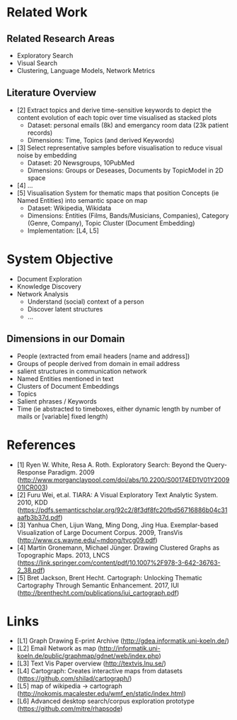 # Related Work

## Related Research Areas
- Exploratory Search
- Visual Search
- Clustering, Language Models, Network Metrics

## Literature Overview
- [2] Extract topics and derive time-sensitive keywords to depict the content evolution of each topic over time visualised as stacked plots 
  - Dataset: personal emails (8k) and emergancy room data (23k patient records)
  - Dimensions: Time, Topics (and derived Keywords)
- [3] Select representative samples before visualisation to reduce visual noise by embedding
  - Dataset: 20 Newsgroups, 10PubMed
  - Dimensions: Groups or Deseases, Documents by TopicModel in 2D space
- [4] ...
- [5] Visualisation System for thematic maps that position Concepts (ie Named Entities) into semantic space on map
  - Dataset: Wikipedia,  Wikidata
  - Dimensions: Entities (Films, Bands/Musicians, Companies), Category (Genre, Company), Topic Cluster (Document Embedding)
  - Implementation: [L4, L5]

# System Objective
- Document Exploration
- Knowledge Discovery
- Network Analysis
  - Understand (social) context of a person
  - Discover latent structures
  - ...
  
## Dimensions in our Domain
- People (extracted from email headers [name and address])
- Groups of people derived from domain in email address
- salient structures in communication network
- Named Entities mentioned in text
- Clusters of Document Embeddings
- Topics 
- Salient phrases / Keywords
- Time (ie abstracted to timeboxes, either dynamic length by number of mails or [variable] fixed length)

# References

- [1] Ryen W. White, Resa A. Roth. Exploratory Search: Beyond the Query-Response Paradigm. 2009 (http://www.morganclaypool.com/doi/abs/10.2200/S00174ED1V01Y200901ICR003)
- [2] Furu Wei, et.al. TIARA: A Visual Exploratory Text Analytic System. 2010, KDD (https://pdfs.semanticscholar.org/92c2/8f3df8fc20fbd56716886b04c31aafb3b37d.pdf)
- [3] Yanhua Chen, Lijun Wang, Ming Dong, Jing Hua. Exemplar-based Visualization of Large Document Corpus. 2009, TransVis (http://www.cs.wayne.edu/~mdong/tvcg09.pdf)
- [4] Martin Gronemann, Michael Jünger. Drawing Clustered Graphs as Topographic Maps. 2013, LNCS (https://link.springer.com/content/pdf/10.1007%2F978-3-642-36763-2_38.pdf)
- [5] Bret Jackson, Brent Hecht. Cartograph: Unlocking Thematic Cartography Through Semantic Enhancement. 2017, IUI (http://brenthecht.com/publications/iui_cartograph.pdf)

# Links
- [L1] Graph Drawing E-print Archive (http://gdea.informatik.uni-koeln.de/)
- [L2] Email Network as map (http://informatik.uni-koeln.de/public/graphmap/gdnet/web/index.php)
- [L3] Text Vis Paper overview (http://textvis.lnu.se/)
- [L4] Cartograph: Creates interactive maps from datasets (https://github.com/shilad/cartograph/)
- [L5] map of wikipedia -> cartograph (http://nokomis.macalester.edu/wmf_en/static/index.html)
- [L6] Advanced desktop search/corpus exploration prototype (https://github.com/mitre/rhapsode)


